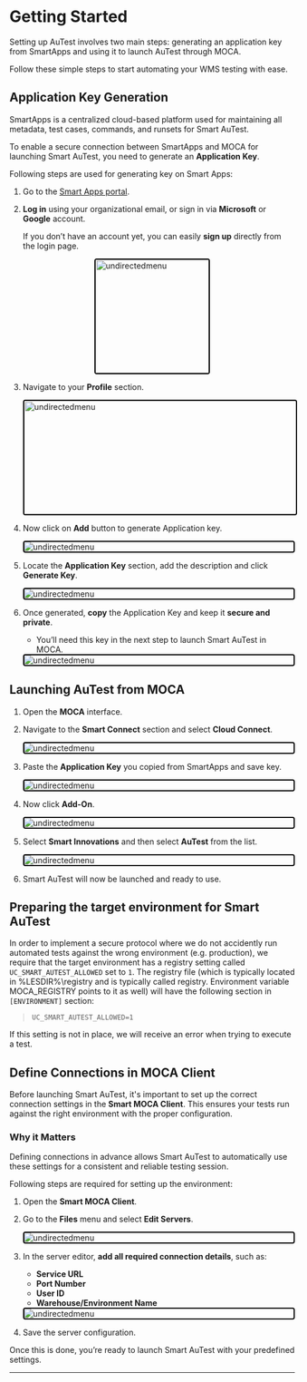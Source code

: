 # Getting Started

 Setting up AuTest involves two main steps: generating an application key from SmartApps and using it to launch AuTest through MOCA.

 Follow these simple steps to start automating your WMS testing with ease.

## Application Key Generation 

SmartApps is a centralized cloud-based platform used for maintaining all metadata, test cases, commands, and runsets for Smart AuTest. 

To enable a secure connection between SmartApps and MOCA for launching Smart AuTest, you need to generate an **Application Key**.

Following steps are used for generating key on Smart Apps:

1. Go to the [Smart Apps portal](https://apps.smart-is.com/login).    

2.  **Log in** using your organizational email, or sign in via **Microsoft** or **Google** account.  

    If you don’t have an account yet, you can easily **sign up** directly from the login page.


<div style="text-align: left;">
  <img src="./Images/log1.png"
       alt="undirectedmenu"
       style="height: 200px; margin: auto; display: block; cursor: zoom-in;
              border: 2px solid #000000; border-radius: 4px;"
       onclick="this.style.height='400px'; this.style.cursor='zoom-out';"
       ondblclick="this.style.height='200px'; this.style.cursor='zoom-in';">
   </div>

3. Navigate to your **Profile** section. 

    <div style="text-align: left;">
        <img src="./Images/log2.png"
       alt="undirectedmenu"
       style="height: 200px; width:980px; margin: auto; display: block; cursor: zoom-in;
              border: 2px solid #000000; border-radius: 4px;"
       onclick="this.style.height='400px'; this.style.cursor='zoom-out';"
       ondblclick="this.style.height='200px'; this.style.cursor='zoom-in';">
   </div>

4. Now click on **Add** button to generate Application key.

    <div style="text-align: left;">
        <img src="./Images/log3.png"
       alt="undirectedmenu"
       style="height: 200px width:980px; margin: auto; display: block; cursor: zoom-in;
              border: 2px solid #000000; border-radius: 4px;"
       onclick="this.style.height='400px'; this.style.cursor='zoom-out';"
       ondblclick="this.style.height='200px'; this.style.cursor='zoom-in';">
   </div>

5. Locate the **Application Key** section, add the description and click **Generate Key**.

    <div style="text-align: left;">
        <img src="./Images/log4.png"
       alt="undirectedmenu"
       style="height: 200px width:500px; margin: auto; display: block; cursor: zoom-in;
              border: 2px solid #000000; border-radius: 4px;"
       onclick="this.style.height='400px'; this.style.cursor='zoom-out';"
       ondblclick="this.style.height='200px'; this.style.cursor='zoom-in';">
   </div>

6. Once generated, **copy** the Application Key and keep it **secure and private**.  
   - You’ll need this key in the next step to launch Smart AuTest in MOCA.

    <div style="text-align: left;">
        <img src="./Images/log5.png"
       alt="undirectedmenu"
       style="height: 200px width:980px; margin: auto; display: block; cursor: zoom-in;
              border: 2px solid #000000; border-radius: 4px;"
       onclick="this.style.height='400px'; this.style.cursor='zoom-out';"
       ondblclick="this.style.height='200px'; this.style.cursor='zoom-in';">
   </div>

## Launching AuTest from MOCA

1. Open the **MOCA** interface.

2. Navigate to the **Smart Connect** section and select **Cloud Connect**.

    <div style="text-align: left;">
        <img src="./Images/moca1.png"
       alt="undirectedmenu"
       style="height: 200px margin: auto; display: block; cursor: zoom-in;
              border: 2px solid #000000; border-radius: 4px;"
       onclick="this.style.height='400px'; this.style.cursor='zoom-out';"
       ondblclick="this.style.height='200px'; this.style.cursor='zoom-in';">
   </div>

3. Paste the **Application Key** you copied from SmartApps and save key. 

    <div style="text-align: left;">
        <img src="./Images/moca2.png"
       alt="undirectedmenu"
       style="height: 200px margin: auto; display: block; cursor: zoom-in;
              border: 2px solid #000000; border-radius: 4px;"
       onclick="this.style.height='400px'; this.style.cursor='zoom-out';"
       ondblclick="this.style.height='200px'; this.style.cursor='zoom-in';">
   </div>

4. Now click **Add-On**.

    <div style="text-align: left;">
        <img src="./Images/moca3.png"
       alt="undirectedmenu"
       style="height: 200px margin: auto; display: block; cursor: zoom-in;
              border: 2px solid #000000; border-radius: 4px;"
       onclick="this.style.height='400px'; this.style.cursor='zoom-out';"
       ondblclick="this.style.height='200px'; this.style.cursor='zoom-in';">
   </div>

5. Select **Smart Innovations** and then select **AuTest** from the list.

    <div style="text-align: left;">
        <img src="./Images/moca4.png"
       alt="undirectedmenu"
       style="height: 200px margin: auto; display: block; cursor: zoom-in;
              border: 2px solid #000000; border-radius: 4px;"
       onclick="this.style.height='400px'; this.style.cursor='zoom-out';"
       ondblclick="this.style.height='200px'; this.style.cursor='zoom-in';">
     </div>

6. Smart AuTest will now be launched and ready to use.



## Preparing the target environment for Smart AuTest
In order to implement a secure protocol where we do not accidently run automated tests against the wrong environment (e.g. production), we require that the target environment has a registry setting called `UC_SMART_AUTEST_ALLOWED` set to `1`.  The registry file (which is typically located in %LESDIR%\registry and is typically called registry.  Environment variable MOCA_REGISTRY points to it as well) will have the following section in `[ENVIRONMENT]` section:
>`UC_SMART_AUTEST_ALLOWED=1`

If this setting is not in place, we will receive an error when trying to execute a test.

## Define Connections in MOCA Client

Before launching Smart AuTest, it's important to set up the correct connection settings in the **Smart MOCA Client**. This ensures your tests run against the right environment with the proper configuration.

### Why it Matters
Defining connections in advance allows Smart AuTest to automatically use these settings for a consistent and reliable testing session.

Following steps are required for setting up the environment:

1. Open the **Smart MOCA Client**.
2. Go to the **Files** menu and select **Edit Servers**.

    <div style="text-align: left;">
        <img src="./Images/connection.png"
       alt="undirectedmenu"
       style="height: 200px margin: auto; display: block; cursor: zoom-in;
              border: 2px solid #000000; border-radius: 4px;"
       onclick="this.style.height='400px'; this.style.cursor='zoom-out';"
       ondblclick="this.style.height='200px'; this.style.cursor='zoom-in';">
     </div>

3. In the server editor, **add all required connection details**, such as:
   - **Service URL**
   - **Port Number**
   - **User ID**
   - **Warehouse/Environment Name**

    <div style="text-align: left;">
        <img src="./Images/moca_client_connection_page.jpg"
       alt="undirectedmenu"
       style="height: 200px margin: auto; display: block; cursor: zoom-in;
              border: 2px solid #000000; border-radius: 4px;"
       onclick="this.style.height='400px'; this.style.cursor='zoom-out';"
       ondblclick="this.style.height='200px'; this.style.cursor='zoom-in';">
     </div>

4. Save the server configuration.

Once this is done, you’re ready to launch Smart AuTest with your predefined settings.

---
<br>

